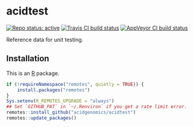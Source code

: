 # acidtest

[![Repo status: active](https://www.repostatus.org/badges/latest/active.svg)](https://www.repostatus.org/#active)
[![Travis CI build status](https://travis-ci.com/acidgenomics/acidtest.svg?branch=master)](https://travis-ci.com/acidgenomics/acidtest)
[![AppVeyor CI build status](https://ci.appveyor.com/api/projects/status/or2o22215alx5xy8/branch/master?svg=true)](https://ci.appveyor.com/project/mjsteinbaugh/acidtest/branch/master)

Reference data for unit testing.

## Installation

This is an [R][] package.

```r
if (!requireNamespace("remotes", quietly = TRUE)) {
    install.packages("remotes")
}
Sys.setenv(R_REMOTES_UPGRADE = "always")
## Set `GITHUB_PAT` in `~/.Renviron` if you get a rate limit error.
remotes::install_github("acidgenomics/acidtest")
remotes::update_packages()
```

[acid genomics]: https://acidgenomics.com/
[r]: https://www.r-project.org/
